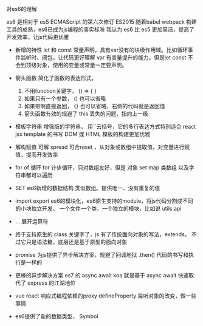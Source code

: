 对es6的理解

es6 是相对于 es5 ECMAScript 的第六次修订
ES2015 随着babel webpack 构建工具的成熟，es6已成为js编程的事实标准
我认为 es6 比 es5 更加简洁，提高了开发效率，让js代码更优雅

- 新增的特性
  let 和 const 常量声明，具有var没有的块级作用域。比如循环事件监听时、闭包，让代码更好理解
  var 有变量提升的能力，但是let const 不会到顶级对象，使用的变量或常量一定要声明。

- 箭头函数
  简化了函数的表达形式，
  1. 不用function关键字， () => { }
  2. 如果只有一个参数， () 也可以省略
  3. 如果带啊直接返回， {} 也可以省略，右侧的代码就是返回值
  4. 箭头函数有效的规避了 this 丢失的问题，指向上一级

- 模板字符串
  增强版的字符串， 用``云括号，它的多行表达方式特别适合 react jsx template 的书写
  DOM 或 HTML 模板的构建更加优雅

- 解构赋值
  可解 spread 可合reset ，从对象或数组中提取值，对变量进行赋值，提高开发效率

- for of 循环
  for 计步循环，只对数组友好，但是 对象 set map 类数组 以及字符串都可以遍历

- SET  es6新增的数据结构 类似数组。提供唯一、没有重复的值

- import export  es6的模块化，es6原生支持的module，将js代码分割成不同的小块独立开发，
  一个文件一个类，一个独立的模块，比如说 utils api

- ...  展开运算符

- 终于支持原生的 class 关键字了，js 有了传统面向对象的写法，extends，
  不过它只是语法糖，底层还是基于原型的面向对象

- promise 为js提供了异步解决方案，规避了回调地狱  .then()  代码的书写和执行是一样的

- 更棒的异步解决方案 es7 的 async await
  koa 就是基于 async await 快速取代了 express 的江湖地位

- vue react 响应式编程依赖的proxy defineProperty 监听对象的改变，做一些事情

- es6提供了新的数据类型， Symbol
